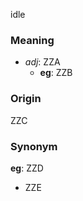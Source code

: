 idle
### Meaning
+ _adj_: ZZA
    + __eg__: ZZB

### Origin

ZZC

### Synonym

__eg__: ZZD

+ ZZE


